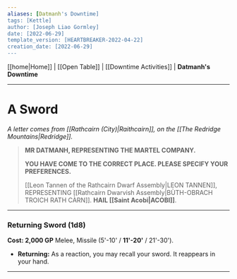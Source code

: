 ```yaml
---
aliases: [Datmanh's Downtime]
tags: [Kettle]
author: [Joseph Liao Gormley]
date: [2022-06-29]
template_version: [HEARTBREAKER-2022-04-22]
creation_date: [2022-06-29]
---
```

<!-- Home | Character Creation | -->
[[home|Home]] | [[Open Table]] | [[Downtime Activities]] | **Datmanh's Downtime**
___
# A Sword
*A letter comes from [[Rathcairn (City)|Raithcairn]], on the [[The Redridge Mountains|Redridge]].*

> **MR DATMANH, REPRESENTING THE MARTEL COMPANY.**
>
> **YOU HAVE COME TO THE CORRECT PLACE. PLEASE SPECIFY YOUR PREFERENCES.**
> 
> [[Leon Tannen of the Rathcairn Dwarf Assembly|LEON TANNEN]], REPRESENTING [[Rathcairn Dwarvish Assembly|BÙTH-OBRACH TROICH RATH CÀRN]].
> **HAIL [[Saint Acobi|ACOBI]]**.

___
### **Returning Sword (1d8)**
**Cost: 2,000 GP**
Melee, Missile (5'-10' / **11'-20'** / 21'-30').
- **Returning:** As a reaction, you may recall your sword. It reappears in your hand.

___
<!--*See also:* 
*References:*
*Source:* -->
<!-- Sources, read more, links, etc. -->
<!-- *Source: Entry by [[Mike Maxin]].* -->
<!-- Leave an empty line at the end, otherwise Exporter complains. -->
